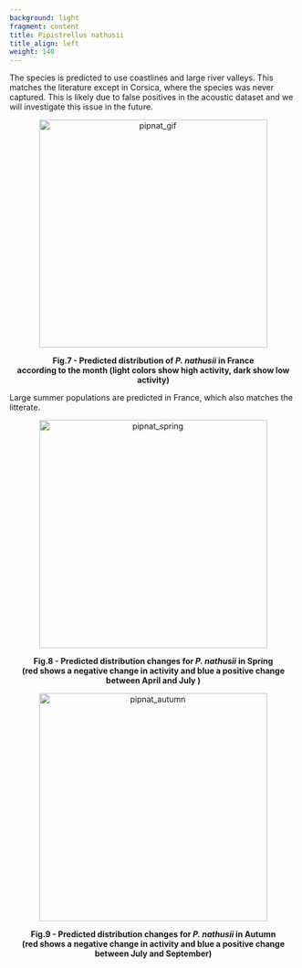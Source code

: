 ```yaml
---
background: light
fragment: content
title: Pipistrellus nathusii
title_align: left
weight: 140
---
```


The species is predicted to use coastlines and large river valleys. This matches the literature except in Corsica, where the species was never captured. This is likely due to false positives in the acoustic dataset and we will investigate this issue in the future.

<p align = "center">
<img src="/project/results/map_files/Pipnat_GIF_small.gif" alt="pipnat_gif" width="400px"/>
</p>

<p align = "center">
<b>Fig.7 - Predicted distribution of <i>P. nathusii</i> in France <br /> according to the month (light colors show high activity, dark show low activity)</b>
</p>

Large summer populations  are predicted in France, which also matches the litterate.

<p align = "center">
<img src="/project/results/map_files/Pipnat_Diff_April_July.png" alt="pipnat_spring" width="400px"/>
</p>

<p align = "center">
<b>Fig.8 - Predicted distribution changes for <i>P. nathusii</i> in Spring <br /> (red shows a negative change in activity and blue a positive change between April and July )
</b>
</p>

<p align = "center">
<img src="/project/results/map_files/Pipnat_Diff_July_Sept.png" alt="pipnat_autumn" width="400px"/>
</p>

<p align = "center">
<b>Fig.9 - Predicted distribution changes for <i>P. nathusii</i>  in Autumn <br /> (red shows a negative change in activity and blue a positive change between July and September)
</b>
</p>
